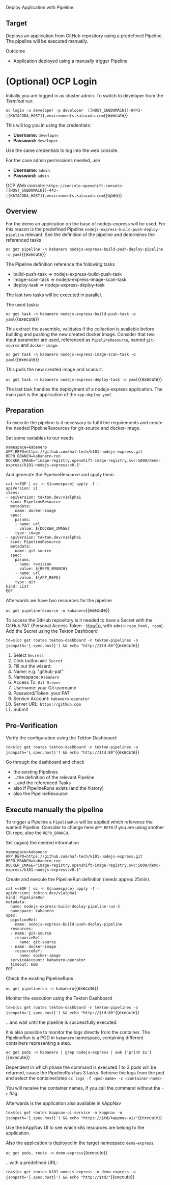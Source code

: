 Deploy Application with Pipeline.

## Target

Deploys an application from GitHub repository using a predefined Pipeline. The pipeline will be executed manually.

Outcome
* Application deployed using a manually trigger Pipeline 

# (Optional) OCP Login

Initially you are logged in as cluster admin. To switch to developer from the _Terminal_ run:

``oc login -u developer -p developer  [[HOST_SUBDOMAIN]]-8443-[[KATACODA_HOST]].environments.katacoda.com``{{execute}}

This will log you in using the credentials:

* **Username:** ``developer``
* **Password:** ``developer``

Use the same credentials to log into the web console.

For the case admin permissions needed, use

* **Username:** ``admin``
* **Password:** ``admin``

OCP Web console: ``https://console-openshift-console-[[HOST_SUBDOMAIN]]-443-[[KATACODA_HOST]].environments.katacoda.com``{{open}}


## Overview

For the demo an application on the base of nodejs-express will be used. For this reason is the predefined Pipeline ``nodejs-express-build-push-deploy-pipeline`` relevant.
See the definition of the pipeline and determines the referenced tasks

`oc get pipeline -n kabanero nodejs-express-build-push-deploy-pipeline -o yaml`{{execute}}

The Pipeline definition reference the following tasks
* build-push-task => nodejs-express-build-push-task
* image-scan-task => nodejs-express-image-scan-task
* deploy-task => nodejs-express-deploy-task

The last two tasks will be executed in parallel.

The used tasks:

`oc get task -n kabanero nodejs-express-build-push-task -o yaml`{{execute}}

This extract the assemble, validates if the collection is available before building and pushing the new created docker image.
Consider that two input parameter are used, referenced as ``PipelineResource``, named ``git-source`` and ``docker-image``.

`oc get task -n kabanero nodejs-express-image-scan-task -o yaml`{{execute}}

This pulls the new created image and scans it.

`oc get task -n kabanero nodejs-express-deploy-task -o yaml`{{execute}}

The last task handles the deployment of a nodejs-express application. The main part is the application of the ``app-deploy.yaml``.

## Preparation

To execute the pipeline is it necessary to fulfil the requirements and create the needed PipelineResources for git-source and docker-image.

Set some variables to our needs
```
namespace=kabanero
APP_REPO=https://github.com/haf-tech/k101-nodejs-express.git
REPO_BRANCH=kabanero-run
DOCKER_IMAGE="image-registry.openshift-image-registry.svc:5000/demo-express/k101-nodejs-express:v0.1"
```

And generate the PipelineResource and apply them
```
cat <<EOF | oc -n ${namespace} apply -f -
apiVersion: v1
items:
- apiVersion: tekton.dev/v1alpha1
  kind: PipelineResource
  metadata:
    name: docker-image
  spec:
    params:
    - name: url
      value: ${DOCKER_IMAGE}
    type: image
- apiVersion: tekton.dev/v1alpha1
  kind: PipelineResource
  metadata:
    name: git-source
  spec:
    params:
    - name: revision
      value: ${REPO_BRANCH}
    - name: url
      value: ${APP_REPO}
    type: git
kind: List
EOF
```

Afterwards we have two resources for the pipeline

`oc get pipelineresource -n kabanero`{{execute}}

To access the GitHub repository is it needed to have a Secret with the GitHub PAT (Personal Access Token - [HowTo](https://help.github.com/en/github/authenticating-to-github/creating-a-personal-access-token-for-the-command-line), with `admin:repo_hook, repo`). 
Add the Secret using the Tekton Dashboard

`td=$(oc get routes tekton-dashboard -n tekton-pipelines -o jsonpath='{.spec.host}') && echo "http://$td:80"`{{execute}}

1. Select ``Secrets``
1. Click button ``Add Secret``
1. Fill out the wizard:
 1. Name: e.g. "github-pat"
 1. Namespace: ``Kabanero``
 1. Access To: ``Git Srever``
 1. Username: your Git username
 1. Password/Token: your PAT
 1. Service Account: `kabanero-operator`
 1. Server URL: ``https://github.com``
1. Submit


## Pre-Verification

Verify the configuration using the Tekton Dashboard:


`td=$(oc get routes tekton-dashboard -n tekton-pipelines -o jsonpath='{.spec.host}') && echo "http://$td:80"`{{execute}}

Go through the dashboard and check
* the existing Pipelines
* ...the definition of the relevant Pipeline
* ...and the referenced Tasks
* also if PipelineRuns exists (and the history)
* also the PipelineResource

## Execute manually the pipeline

To trigger a Pipeline a ``PipelineRun`` will be applied which reference the wanted Pipeline.
Consider to change here `APP_REPO` if you are using another Git repo, also the `REPO_BRANCH`.

Set (again) the needed information
```
namespace=kabanero
APP_REPO=https://github.com/haf-tech/k101-nodejs-express.git
REPO_BRANCH=kabanero-run
DOCKER_IMAGE="image-registry.openshift-image-registry.svc:5000/demo-express/k101-nodejs-express:v0.1"
```

Create and execute the PipelineRun definition (needs approx 25min).
```
cat <<EOF | oc -n ${namespace} apply -f -
apiVersion: tekton.dev/v1alpha1
kind: PipelineRun
metadata:
  name: nodejs-express-build-deploy-pipeline-run-3
  namespace: kabanero
spec:
  pipelineRef:
    name: nodejs-express-build-push-deploy-pipeline
  resources:
  - name: git-source
    resourceRef:
      name: git-source
  - name: docker-image
    resourceRef:
      name: docker-image
  serviceAccount: kabanero-operator
  timeout: 60m
EOF
```

Check the existing PipelineRuns

`oc get pipelinerun -n kabanero`{{execute}}

Monitor the execution using the Tekton Dashboard

`td=$(oc get routes tekton-dashboard -n tekton-pipelines -o jsonpath='{.spec.host}') && echo "http://$td:80"`{{execute}}

...and wait until the pipeline is successfully executed.

It is also possible to monitor the logs directly from the container. The PipelineRun is a POD in ``kabanero`` namespace, containing different containers representing a step.

`oc get pods -n kabanero | grep nodejs-express | awk {'print $1'}`{{execute}}

Dependent in which phase the command is executed 1 to 3 pods will be returned, cause the PipelineRun has 3 tasks.
Retrieve the logs from the pod and select the container/step
`oc logs -f <pod-name> -c <container-name>`

You will receive the container names, if you call the command without the ``-c`` flag.


Afterwards is the application also available in kAppNav

`td=$(oc get routes kappnav-ui-service -n kappnav -o jsonpath='{.spec.host}') && echo "https://$td/kappnav-ui/"`{{execute}}

Use the kAppNav UI to see which k8s resources are belong to the application.

Also the application is deployed in the target namespace ``demo-express``.

`oc get pods, route -n demo-express`{{execute}}

...with a predefined URL:

`td=$(oc get routes k101-nodejs-express -n demo-express -o jsonpath='{.spec.host}') && echo "http://$td/"`{{execute}}